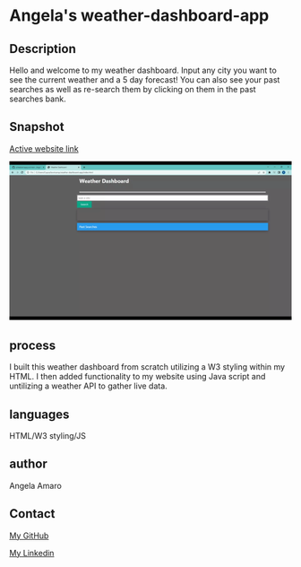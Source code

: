 # Angela's weather-dashboard-app

## Description

Hello and welcome to my weather dashboard. Input any city you want to see the current weather and a 5 day forecast! You can also see your past searches as well as re-search them by clicking on them in the past searches bank.

## Snapshot

[Active website link](https://angela-amaro.github.io/weather-dashboard-app/)

![Website gif](./weatherrecord.gif)

## process

I built this weather dashboard from scratch utilizing a W3 styling within my HTML. I then added functionality to my website using Java script and untilizing a weather API to gather live data.

## languages

HTML/W3 styling/JS

## author

Angela Amaro

## Contact

[My GitHub](https://github.com/Angela-Amaro)

[My Linkedin](https://www.linkedin.com/in/angela-amaro-342792204/)
